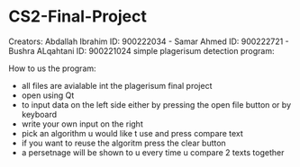 # CS2-Final-Project 
Creators: Abdallah Ibrahim ID: 900222034 - Samar Ahmed ID: 900222721 - Bushra ALqahtani ID: 900221024
simple plagerisum detection program:

How to us the program:
- all files are avialable int the plagerisum final project
- open using Qt
- to input data on the left side either by pressing the open file button or by keyboard 
- write your own input on the right
- pick an algorithm u would like t use and press compare text
- if you want to reuse the algoritm press the clear button
- a persetnage will be shown to u every time u compare 2 texts together
